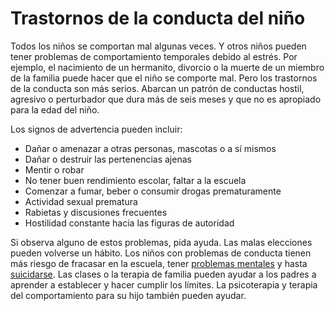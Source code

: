 Trastornos de la conducta del niño
==================================


Todos los niños se comportan mal algunas veces. Y otros niños pueden tener problemas de comportamiento temporales debido al estrés. Por ejemplo, el nacimiento de un hermanito, divorcio o la muerte de un miembro de la familia puede hacer que el niño se comporte mal. Pero los trastornos de la conducta son más serios. Abarcan un patrón de conductas hostil, agresivo o perturbador que dura más de seis meses y que no es apropiado para la edad del niño. 


Los signos de advertencia pueden incluir:


* Dañar o amenazar a otras personas, mascotas o a sí mismos
* Dañar o destruir las pertenencias ajenas
* Mentir o robar
* No tener buen rendimiento escolar, faltar a la escuela
* Comenzar a fumar, beber o consumir drogas prematuramente
* Actividad sexual prematura
* Rabietas y discusiones frecuentes
* Hostilidad constante hacia las figuras de autoridad


Si observa alguno de estos problemas, pida ayuda. Las malas elecciones pueden volverse un hábito. Los niños con problemas de conducta tienen más riesgo de fracasar en la escuela, tener [problemas mentales](https://medlineplus.gov/spanish/childmentalhealth.html) y hasta [suicidarse](https://medlineplus.gov/spanish/suicide.html). Las clases o la terapia de familia pueden ayudar a los padres a aprender a establecer y hacer cumplir los límites. La psicoterapia y terapia del comportamiento para su hijo también pueden ayudar. 

